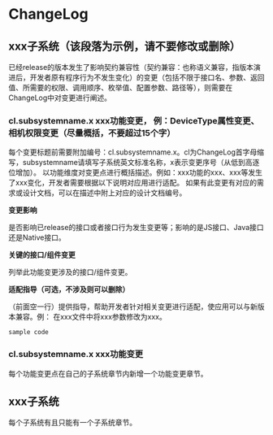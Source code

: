 # ChangeLog
## xxx子系统（该段落为示例，请不要修改或删除）
已经release的版本发生了影响契约兼容性（契约兼容：也称语义兼容，指版本演进后，开发者原有程序行为不发生变化）的变更（包括不限于接口名、参数、返回值、所需要的权限、调用顺序、枚举值、配置参数、路径等），则需要在ChangeLog中对变更进行阐述。
### cl.subsystemname.x xxx功能变更， 例：DeviceType属性变更、相机权限变更（尽量概括，不要超过15个字）
每个变更标题前需要附加编号：cl.subsystemname.x。cl为ChangeLog首字母缩写，subsystemname请填写子系统英文标准名称，x表示变更序号（从低到高逐位增加）。
以功能维度对变更点进行概括描述。例如：xxx功能的xxx、xxx等发生了xxx变化，开发者需要根据以下说明对应用进行适配。
如果有此变更有对应的需求或设计文档，可以在描述中附上对应的设计文档编号。

**变更影响**

是否影响已release的接口或者接口行为发生变更等；影响的是JS接口、Java接口还是Native接口。

**关键的接口/组件变更**

列举此功能变更涉及的接口/组件变更。

**适配指导（可选，不涉及则可以删除）**

（前面空一行）提供指导，帮助开发者针对相关变更进行适配，使应用可以与新版本兼容。例：
在xxx文件中将xxx参数修改为xxx。
```
sample code
```
### cl.subsystemname.x xxx功能变更
每个功能变更点在自己的子系统章节内新增一个功能变更章节。

## xxx子系统
每个子系统有且只能有一个子系统章节。


